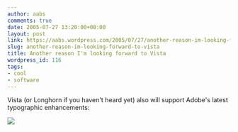 ```yaml
---
author: aabs
comments: true
date: 2005-07-27 13:20:00+00:00
layout: post
link: https://aabs.wordpress.com/2005/07/27/another-reason-im-looking-forward-to-vista/
slug: another-reason-im-looking-forward-to-vista
title: Another reason I'm looking forward to Vista
wordpress_id: 116
tags:
- cool
- software
---
```


Vista (or Longhorn if you haven't heard yet) also will support Adobe's latest typographic enhancements:

[
![](http://msdn.microsoft.com/library/en-us/dnlong/html/hgtomayavalonctp5.gif)](http://msdn.microsoft.com/library/en-us/dnlong/html/hgtomayavalonctp5.gif)
